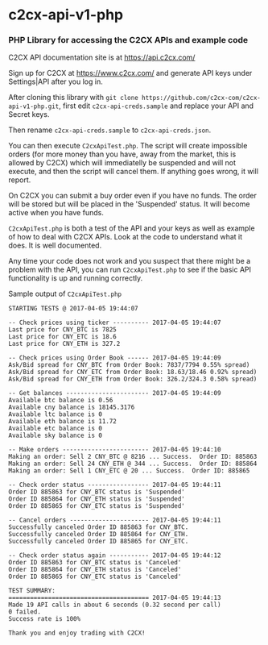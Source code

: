 # c2cx-api-v1-php

### PHP Library for accessing the C2CX APIs and example code

C2CX API documentation site is at https://api.c2cx.com/

Sign up for C2CX at https://www.c2cx.com/ and generate API keys under Settings|API after you log in.

After cloning this library with `git clone https://github.com/c2cx-com/c2cx-api-v1-php.git`, first edit `c2cx-api-creds.sample` and replace your API and Secret keys.

Then rename `c2cx-api-creds.sample` to `c2cx-api-creds.json`.

You can then execute `C2cxApiTest.php`.  The script will create impossible orders (for more money than you have, away from the market, this is allowed by C2CX) which will immediatelly be suspended and will not execute, and then the script will cancel them.  If anything goes wrong, it will report.

On C2CX you can submit a buy order even if you have no funds.  The order will be stored but will be placed in the 'Suspended' status.  It will become active when you have funds.

`C2cxApiTest.php` is both a test of the API and your keys as well as example of how to deal with C2CX APIs.  Look at the code to understand what it does.  It is well documented.

Any time your code does not work and you suspect that there might be a problem with the API, you can run `C2cxApiTest.php` to see if the basic API functionality is up and running correctly.

Sample output of `C2cxApiTest.php`
```
STARTING TESTS @ 2017-04-05 19:44:07

-- Check prices using ticker ---------- 2017-04-05 19:44:07
Last price for CNY_BTC is 7825
Last price for CNY_ETC is 18.6
Last price for CNY_ETH is 327.2

-- Check prices using Order Book ------ 2017-04-05 19:44:09
Ask/Bid spread for CNY_BTC from Order Book: 7837/7794 0.55% spread)
Ask/Bid spread for CNY_ETC from Order Book: 18.63/18.46 0.92% spread)
Ask/Bid spread for CNY_ETH from Order Book: 326.2/324.3 0.58% spread)

-- Get balances ----------------------- 2017-04-05 19:44:09
Available btc balance is 0.56
Available cny balance is 18145.3176
Available ltc balance is 0
Available eth balance is 11.72
Available etc balance is 0
Available sky balance is 0

-- Make orders ------------------------ 2017-04-05 19:44:10
Making an order: Sell 2 CNY_BTC @ 8216 ... Success.  Order ID: 885863
Making an order: Sell 24 CNY_ETH @ 344 ... Success.  Order ID: 885864
Making an order: Sell 1 CNY_ETC @ 20 ... Success.  Order ID: 885865

-- Check order status ----------------- 2017-04-05 19:44:11
Order ID 885863 for CNY_BTC status is 'Suspended'
Order ID 885864 for CNY_ETH status is 'Suspended'
Order ID 885865 for CNY_ETC status is 'Suspended'

-- Cancel orders ---------------------- 2017-04-05 19:44:11
Successfully canceled Order ID 885863 for CNY_BTC.
Successfully canceled Order ID 885864 for CNY_ETH.
Successfully canceled Order ID 885865 for CNY_ETC.

-- Check order status again ----------- 2017-04-05 19:44:12
Order ID 885863 for CNY_BTC status is 'Canceled'
Order ID 885864 for CNY_ETH status is 'Canceled'
Order ID 885865 for CNY_ETC status is 'Canceled'

TEST SUMMARY:
======================================= 2017-04-05 19:44:13
Made 19 API calls in about 6 seconds (0.32 second per call)
0 failed.
Success rate is 100%

Thank you and enjoy trading with C2CX!

```
